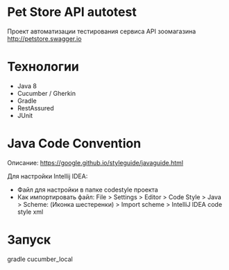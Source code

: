 # Pet Store API autotest
Проект автоматизации тестирования сервиса API зоомагазина http://petstore.swagger.io

# Технологии
- Java 8
- Cucumber / Gherkin
- Gradle
- RestAssured
- JUnit

# Java Code Convention

Описание: https://google.github.io/styleguide/javaguide.html

Для настройки Intellij IDEA:
- Файл для настройки в папке codestyle проекта
- Как импортировать файл: File > Settings > Editor > Code Style > Java > Scheme: (Иконка шестеренки) > Import scheme > IntelliJ IDEA code style xml

# Запуск

gradle cucumber_local